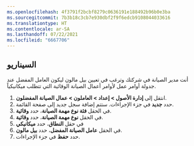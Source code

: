 ```yaml
---
ms.openlocfilehash: 4f3791f2bcbf8279c0636191e188492b96b0e3ba
ms.sourcegitcommit: 7b3b18c3cb7e930dbf2f9f6edcb9108044033616
ms.translationtype: HT
ms.contentlocale: ar-SA
ms.lasthandoff: 07/22/2021
ms.locfileid: "6667706"
---
```

## <a name="scenario"></a>السيناريو

أنت مدير الصيانة في شركتك وترغب في تعيين بيل مالون ليكون العامل المفضل عند جدولة أوامر عمل لأوامر أعمال الصيانة الوقائية التي تتطلب ميكانيكياً. 

1.  انتقل إلى **إدارة الأصول > إعداد > العاملون > عمال الصيانة المفضلون**.
2.  حدد **جديد** في جزء الإجراءات. ستتم إضافة سجل جديد إلى صفحة القائمة. 
3.  في الحقل **فئة نوع مهمة الصيانة**، حدد **وقائية**.
4.  في الحقل **نوع مهمة الصيانة**، حدد **وقائية**.
5.  في حقل **النطاق**، حدد **ميكانيكي**
6.  في الحقل **عامل الصيانة المفضل**، حدد **بيل مالون**.
7.  حدد **حفظ** في جزء الإجراءات. 

